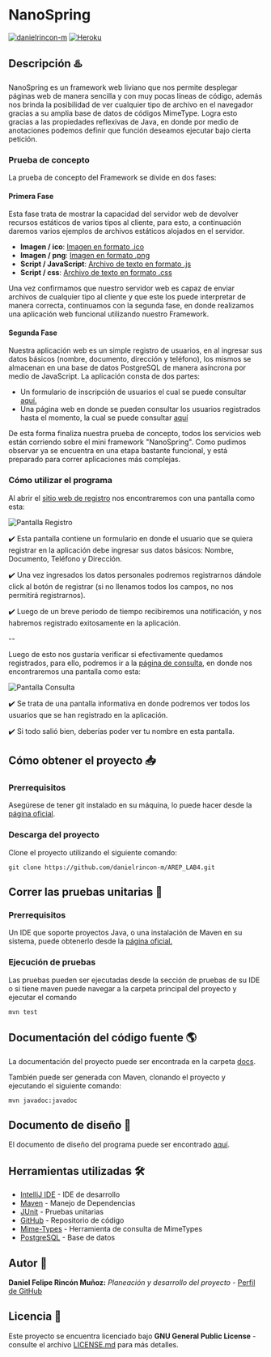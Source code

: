 # NanoSpring

[![danielrincon-m](https://circleci.com/gh/danielrincon-m/AREP_LAB4.svg?style=svg)](https://app.circleci.com/pipelines/github/danielrincon-m/AREP_LAB4)
[![Heroku](img/heroku_long.png)](https://nanospring.herokuapp.com/nspapp/register)

## Descripción ♨️

NanoSpring es un framework web liviano que nos permite desplegar páginas web de manera sencilla y con muy pocas líneas de código,
además nos brinda la posibilidad de ver cualquier tipo de archivo en el navegador gracias a su amplia base de datos de
códigos MimeType. Logra esto gracias a las propiedades reflexivas de Java, en donde por medio de anotaciones podemos definir
que función deseamos ejecutar bajo cierta petición.

### Prueba de concepto

La prueba de concepto del Framework se divide en dos fases:

#### Primera Fase

Esta fase trata de mostrar la capacidad del servidor web de devolver recursos estáticos de varios tipos al cliente, 
para esto, a continuación daremos varios ejemplos de archivos estáticos alojados en el servidor.

- **Imagen / ico**: [Imagen en formato .ico](https://nanospring.herokuapp.com/favicon.ico)
- **Imagen / png**: [Imagen en formato .png](https://nanospring.herokuapp.com/static/img/future.png)
- **Script / JavaScript**: [Archivo de texto en formato .js](https://nanospring.herokuapp.com/static/js/get.js)
- **Script / css**: [Archivo de texto en formato .css](https://nanospring.herokuapp.com/static/css/main.css)

Una vez confirmamos que nuestro servidor web es capaz de enviar archivos de cualquier tipo al cliente y que este los puede
interpretar de manera correcta, continuamos con la segunda fase, en donde realizamos una aplicación web funcional 
utilizando nuestro Framework.

#### Segunda Fase

Nuestra aplicación web es un simple registro de usuarios, en al ingresar sus datos básicos (nombre, documento, dirección y teléfono),
los mismos se almacenan en una base de datos PostgreSQL de manera asíncrona por medio de JavaScript. La aplicación consta de dos partes:

- Un formulario de inscripción de usuarios el cual se puede consultar [aquí.](https://nanospring.herokuapp.com/nspapp/register)
- Una página web en donde se pueden consultar los usuarios registrados hasta el momento, la cual se puede consultar
[aquí](https://nanospring.herokuapp.com/nspapp/get)

De esta forma finaliza nuestra prueba de concepto, todos los servicios web están corriendo sobre el mini framework "NanoSpring". Como pudimos
observar ya se encuentra en una etapa bastante funcional, y está preparado para correr aplicaciones más complejas.

### Cómo utilizar el programa

Al abrir el [sitio web de registro](https://nanospring.herokuapp.com/nspapp/register) nos encontraremos con una pantalla 
como esta:

![Pantalla Registro](img/PantallaRegistro.jpg)

✔️ Esta pantalla contiene un formulario en donde el usuario que se quiera registrar en la aplicación debe ingresar sus
datos básicos: Nombre, Documento, Teléfono y Dirección.

✔️ Una vez ingresados los datos personales podremos registrarnos dándole click al botón de registrar 
(si no llenamos todos los campos, no nos permitirá registrarnos).

✔️ Luego de un breve periodo de tiempo recibiremos una notificación, y nos habremos registrado exitosamente
en la aplicación.

--

Luego de esto nos gustaría verificar si efectivamente quedamos registrados, para ello, podremos ir a la
[página de consulta](https://nanospring.herokuapp.com/nspapp/get), en donde nos encontraremos una pantalla como esta:

![Pantalla Consulta](img/PantallaConsulta.jpg)

✔️ Se trata de una pantalla informativa en donde podremos ver todos los usuarios que se han registrado en la aplicación. 

✔️ Si todo salió bien, deberías poder ver tu nombre en esta pantalla.

## Cómo obtener el proyecto 📥

### Prerrequisitos

Asegúrese de tener git instalado en su máquina, lo puede hacer desde la [página oficial][gitLink].

### Descarga del proyecto

Clone el proyecto utilizando el siguiente comando:

```
git clone https://github.com/danielrincon-m/AREP_LAB4.git
```

## Correr las pruebas unitarias 🧪

### Prerrequisitos

Un IDE que soporte proyectos Java, o una instalación de Maven en su sistema, puede obtenerlo desde
la [página oficial.][mvnLink]

### Ejecución de pruebas

Las pruebas pueden ser ejecutadas desde la sección de pruebas de su IDE o si tiene maven puede navegar a la carpeta
principal del proyecto y ejecutar el comando

```
mvn test
```

## Documentación del código fuente 🌎

La documentación del proyecto puede ser encontrada en la carpeta [docs](/docs).

También puede ser generada con Maven, clonando el proyecto y ejecutando el siguiente comando:

```
mvn javadoc:javadoc
```

## Documento de diseño 📄

El documento de diseño del programa puede ser encontrado [aquí](Lab4_AREP.pdf).

## Herramientas utilizadas 🛠️

* [IntelliJ IDE](https://www.jetbrains.com/es-es/idea/download/) - IDE de desarrollo
* [Maven](https://maven.apache.org/) - Manejo de Dependencias
* [JUnit](https://junit.org/junit4/) - Pruebas unitarias
* [GitHub](https://github.com/) - Repositorio de código
* [Mime-Types](https://github.com/jshttp/mime-types) - Herramienta de consulta de MimeTypes
* [PostgreSQL](https://www.postgresql.org/) - Base de datos

## Autor 🧔

**Daniel Felipe Rincón Muñoz:** *Planeación y desarrollo del proyecto* -
[Perfil de GitHub](https://github.com/danielrincon-m)

## Licencia 🚀

Este proyecto se encuentra licenciado bajo **GNU General Public License** - consulte el archivo [LICENSE.md](LICENSE.md)
para más detalles.

<!-- 
## Acknowledgments 

* Hat tip to anyone whose code was used
* Inspiration
* etc
-->

[gitLink]: https://git-scm.com/downloads
[mvnLink]: https://maven.apache.org/download.cgi
